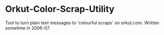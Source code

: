 # Orkut-Color-Scrap-Utility
Tool to turn plain text messages to  'colourful scraps' on orkut.com. Written sometime in 2006-07.
